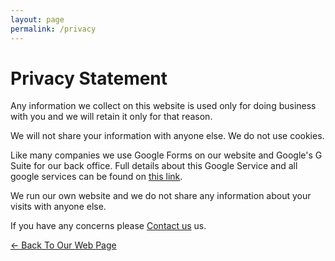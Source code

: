 ```yaml
---
layout: page
permalink: /privacy
---
```



# Privacy Statement

Any information we collect on this website is used only for doing business with you and we will retain it only for that reason.

We will not share your information with anyone else. We do not use cookies.

Like many companies we use Google Forms on our website and Google's G Suite for our back office. Full details about this Google Service and all google services can be found on [this link](https://policies.google.com/privacy?hl=en).

We run our own website and we do not share any information about your visits with anyone else.

If you have any concerns please [Contact us](../contact/) us.


[<- Back To Our Web Page](../.)
